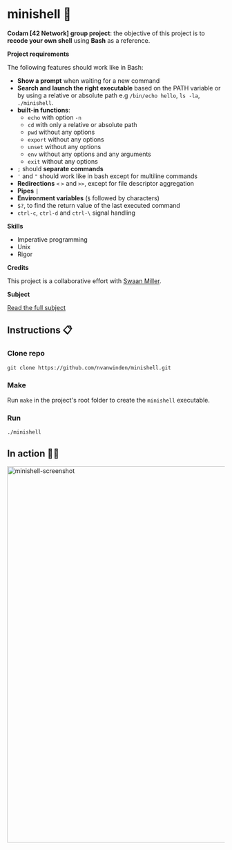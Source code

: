 # minishell :shell:
**Codam [42 Network] group project**: the objective of this project is to **recode your own shell** using **Bash** as a reference.

__Project requirements__

The following features should work like in Bash:
- **Show a prompt** when waiting for a new command
- **Search and launch the right executable** based on the PATH variable or by using a relative or absolute path e.g `/bin/echo hello`, `ls -la`, `./minishell`.
- **built-in functions**:
  - `echo` with option `-n`
  - `cd` with only a relative or absolute path
  - `pwd` without any options
  - `export` without any options
  - `unset` without any options
  - `env` without any options and any arguments
  - `exit` without any options
 - `;` should **separate commands**
 - `'` and `"` should work like in bash except for multiline commands
 - **Redirections** `<` `>` and `>>`, except for file descriptor aggregation
 - **Pipes** `|`
 - **Environment variables** (`$` followed by characters)
 - `$?`, to find the return value of the last executed command
 - `ctrl-c`, `ctrl-d` and `ctrl-\` signal handling

__Skills__

- Imperative programming
- Unix
- Rigor

__Credits__

This project is a collaborative effort with [Swaan Miller](https://github.com/subsp4ce).

__Subject__

[Read the full subject]()

## Instructions :clipboard:

### Clone repo

`git clone https://github.com/nvanwinden/minishell.git`

### Make

Run `make` in the project's root folder to create the `minishell` executable.

### Run

`./minishell`

## In action :surfing_man:

<img width="872" alt="minishell-screenshot" src="https://user-images.githubusercontent.com/58479085/205021340-8e49892c-32cc-4c50-a8bd-a54c8f800fcc.png">
